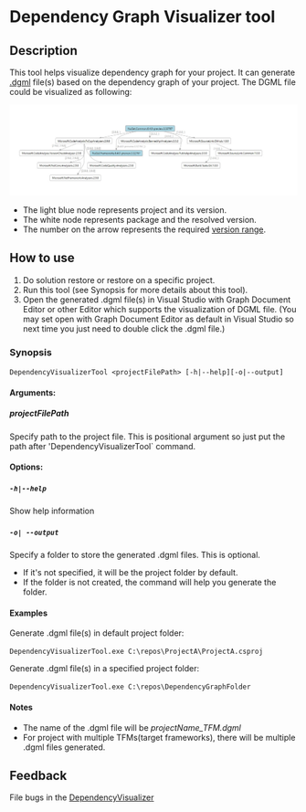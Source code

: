 # Dependency Graph Visualizer tool

## Description

This tool helps visualize dependency graph for your project.
It can generate [.dgml](https://learn.microsoft.com/en-us/visualstudio/modeling/directed-graph-markup-language-dgml-reference?view=vs-2022) file(s) based on the dependency graph of your project.
The DGML file could be visualized as following:

![DependencyGraphExample](resources/DependencyGraphExample.jpg)
- The light blue node represents project and its version.  
- The white node represents package and the resolved version.
- The number on the arrow represents the required [version range](https://learn.microsoft.com/en-us/nuget/concepts/package-versioning#version-ranges).

## How to use
   1. Do solution restore or restore on a specific project.
   2. Run this tool (see Synopsis for more details about this tool). 
   3. Open the generated .dgml file(s) in Visual Studio with Graph Document Editor or other Editor which supports the visualization of DGML file.
     (You may set open with Graph Document Editor as default in Visual Studio so next time you just need to double click the .dgml file.)


### Synopsis

```
DependencyVisualizerTool <projectFilePath> [-h|--help][-o|--output]
```
#### Arguments:

##### projectFilePath
Specify path to the project file. This is positional argument so just put the path after 'DependencyVisualizerTool` command.

#### Options:

##### `-h|--help`

Show help information

##### `-o| --output`

Specify a folder to store the generated .dgml files. This is optional. 
* If it's not specified, it will be the project folder by default.
* If the folder is not created, the command will help you generate the folder.

#### Examples

Generate .dgml file(s) in default project folder:

`DependencyVisualizerTool.exe C:\repos\ProjectA\ProjectA.csproj`

Generate .dgml file(s) in a specified project folder:

`DependencyVisualizerTool.exe C:\repos\DependencyGraphFolder`

#### Notes
- The name of the .dgml file will be *projectName_TFM.dgml*
- For project with multiple TFMs(target frameworks), there will be multiple .dgml files generated.


## Feedback

File bugs in the [DependencyVisualizer](https://github.com/nkolev92/DependencyVisualizer)



